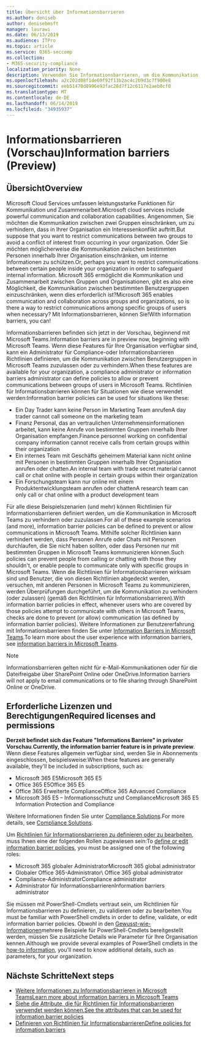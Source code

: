 ```yaml
---
title: Übersicht über Informationsbarrieren
ms.author: deniseb
author: denisebmsft
manager: laurawi
ms.date: 06/13/2019
ms.audience: ITPro
ms.topic: article
ms.service: O365-seccomp
ms.collection:
- M365-security-compliance
localization_priority: None
description: Verwenden Sie Informationsbarrieren, um die Kommunikation mit Microsoft Teams in Ihrer Organisation sicherzustellen.
ms.openlocfilehash: a2c202d08f1de60f92f13b2ac4c2b9d3c7f900e8
ms.sourcegitcommit: eeb51470d8996e93fac28d7f12c6117e2aeb0cf0
ms.translationtype: MT
ms.contentlocale: de-DE
ms.lasthandoff: 06/14/2019
ms.locfileid: "34935937"
---
```

# <a name="information-barriers-preview"></a><span data-ttu-id="4b9ed-103">Informationsbarrieren (Vorschau)</span><span class="sxs-lookup"><span data-stu-id="4b9ed-103">Information barriers (Preview)</span></span>

## <a name="overview"></a><span data-ttu-id="4b9ed-104">Übersicht</span><span class="sxs-lookup"><span data-stu-id="4b9ed-104">Overview</span></span>

<span data-ttu-id="4b9ed-105">Microsoft Cloud Services umfassen leistungsstarke Funktionen für Kommunikation und Zusammenarbeit.</span><span class="sxs-lookup"><span data-stu-id="4b9ed-105">Microsoft cloud services include powerful communication and collaboration capabilities.</span></span> <span data-ttu-id="4b9ed-106">Angenommen, Sie möchten die Kommunikation zwischen zwei Gruppen einschränken, um zu verhindern, dass in Ihrer Organisation ein Interessenkonflikt auftritt.</span><span class="sxs-lookup"><span data-stu-id="4b9ed-106">But suppose that you want to restrict communications between two groups to avoid a conflict of interest from occurring in your organization.</span></span> <span data-ttu-id="4b9ed-107">Oder Sie möchten möglicherweise die Kommunikation zwischen bestimmten Personen innerhalb Ihrer Organisation einschränken, um interne Informationen zu schützen.</span><span class="sxs-lookup"><span data-stu-id="4b9ed-107">Or, perhaps you want to restrict communications between certain people inside your organization in order to safeguard internal information.</span></span> <span data-ttu-id="4b9ed-108">Microsoft 365 ermöglicht die Kommunikation und Zusammenarbeit zwischen Gruppen und Organisationen, gibt es also eine Möglichkeit, die Kommunikation zwischen bestimmten Benutzergruppen einzuschränken, wenn dies erforderlich ist?</span><span class="sxs-lookup"><span data-stu-id="4b9ed-108">Microsoft 365 enables communication and collaboration across groups and organizations, so is there a way to restrict communications among specific groups of users when necessary?</span></span> <span data-ttu-id="4b9ed-109">Mit Informationsbarrieren, können Sie!</span><span class="sxs-lookup"><span data-stu-id="4b9ed-109">With information barriers, you can!</span></span> 

<span data-ttu-id="4b9ed-110">Informationsbarrieren befinden sich jetzt in der Vorschau, beginnend mit Microsoft Teams.</span><span class="sxs-lookup"><span data-stu-id="4b9ed-110">Information barriers are in preview now, beginning with Microsoft Teams.</span></span> <span data-ttu-id="4b9ed-111">Wenn diese Features für Ihre Organisation verfügbar sind, kann ein Administrator für Compliance-oder Informationsbarrieren Richtlinien definieren, um die Kommunikation zwischen Benutzergruppen in Microsoft Teams zuzulassen oder zu verhindern.</span><span class="sxs-lookup"><span data-stu-id="4b9ed-111">When these features are available for your organization, a compliance administrator or information barriers administrator can define policies to allow or prevent communications between groups of users in Microsoft Teams.</span></span> <span data-ttu-id="4b9ed-112">Richtlinien für Informationsbarrieren können für Situationen wie diese verwendet werden:</span><span class="sxs-lookup"><span data-stu-id="4b9ed-112">Information barrier policies can be used for situations like these:</span></span>

- <span data-ttu-id="4b9ed-113">Ein Day Trader kann keine Person im Marketing Team anrufen</span><span class="sxs-lookup"><span data-stu-id="4b9ed-113">A day trader cannot call someone on the marketing team</span></span>
- <span data-ttu-id="4b9ed-114">Finanz Personal, das an vertraulichen Unternehmensinformationen arbeitet, kann keine Anrufe von bestimmten Gruppen innerhalb Ihrer Organisation empfangen.</span><span class="sxs-lookup"><span data-stu-id="4b9ed-114">Finance personnel working on confidential company information cannot receive calls from certain groups within their organization</span></span>
- <span data-ttu-id="4b9ed-115">Ein internes Team mit Geschäfts geheimem Material kann nicht online mit Personen in bestimmten Gruppen innerhalb Ihrer Organisation anrufen oder chatten.</span><span class="sxs-lookup"><span data-stu-id="4b9ed-115">An internal team with trade secret material cannot call or chat online with people in certain groups within their organization</span></span>
- <span data-ttu-id="4b9ed-116">Ein Forschungsteam kann nur online mit einem Produktentwicklungsteam anrufen oder chatten</span><span class="sxs-lookup"><span data-stu-id="4b9ed-116">A research team can only call or chat online with a product development team</span></span>

<span data-ttu-id="4b9ed-117">Für alle diese Beispielszenarien (und mehr) können Richtlinien für Informationsbarrieren definiert werden, um die Kommunikation in Microsoft Teams zu verhindern oder zuzulassen.</span><span class="sxs-lookup"><span data-stu-id="4b9ed-117">For all of these example scenarios (and more), information barrier policies can be defined to prevent or allow communications in Microsoft Teams.</span></span> <span data-ttu-id="4b9ed-118">Mithilfe solcher Richtlinien kann verhindert werden, dass Personen Anrufe oder Chats mit Personen durchlaufen, die Sie nicht haben sollten, oder dass Personen nur mit bestimmten Gruppen in Microsoft Teams kommunizieren können.</span><span class="sxs-lookup"><span data-stu-id="4b9ed-118">Such policies can prevent people from calling or chatting with those they shouldn't, or enable people to communicate only with specific groups in Microsoft Teams.</span></span> <span data-ttu-id="4b9ed-119">Wenn die Richtlinien für Informationsbarrieren wirksam sind und Benutzer, die von diesen Richtlinien abgedeckt werden, versuchen, mit anderen Personen in Microsoft Teams zu kommunizieren, werden Überprüfungen durchgeführt, um die Kommunikation zu verhindern (oder zulassen) (gemäß den Richtlinien für Informationsbarrieren).</span><span class="sxs-lookup"><span data-stu-id="4b9ed-119">With information barrier policies in effect, whenever users who are covered by those policies attempt to communicate with others in Microsoft Teams, checks are done to prevent (or allow) communication (as defined by information barrier policies).</span></span> <span data-ttu-id="4b9ed-120">Weitere Informationen zur Benutzererfahrung mit Informationsbarrieren finden Sie unter [Information Barriers in Microsoft Teams](https://docs.microsoft.com/MicrosoftTeams/information-barriers-in-teams).</span><span class="sxs-lookup"><span data-stu-id="4b9ed-120">To learn more about the user experience with information barriers, see [information barriers in Microsoft Teams](https://docs.microsoft.com/MicrosoftTeams/information-barriers-in-teams).</span></span>

> [!NOTE]
> <span data-ttu-id="4b9ed-121">Informationsbarrieren gelten nicht für e-Mail-Kommunikationen oder für die Dateifreigabe über SharePoint Online oder OneDrive.</span><span class="sxs-lookup"><span data-stu-id="4b9ed-121">Information barriers will not apply to email communications or to file sharing through SharePoint Online or OneDrive.</span></span>

## <a name="required-licenses-and-permissions"></a><span data-ttu-id="4b9ed-122">Erforderliche Lizenzen und Berechtigungen</span><span class="sxs-lookup"><span data-stu-id="4b9ed-122">Required licenses and permissions</span></span>

<span data-ttu-id="4b9ed-123">**Derzeit befindet sich das Feature "Informations Barriere" in privater Vorschau**.</span><span class="sxs-lookup"><span data-stu-id="4b9ed-123">**Currently, the information barrier feature is in private preview**.</span></span> <span data-ttu-id="4b9ed-124">Wenn diese Features allgemein verfügbar sind, werden Sie in Abonnements eingeschlossen, beispielsweise:</span><span class="sxs-lookup"><span data-stu-id="4b9ed-124">When these features are generally available, they'll be included in subscriptions, such as:</span></span>

- <span data-ttu-id="4b9ed-125">Microsoft 365 E5</span><span class="sxs-lookup"><span data-stu-id="4b9ed-125">Microsoft 365 E5</span></span>
- <span data-ttu-id="4b9ed-126">Office 365 E5</span><span class="sxs-lookup"><span data-stu-id="4b9ed-126">Office 365 E5</span></span>
- <span data-ttu-id="4b9ed-127">Office 365 Erweiterte Compliance</span><span class="sxs-lookup"><span data-stu-id="4b9ed-127">Office 365 Advanced Compliance</span></span>
- <span data-ttu-id="4b9ed-128">Microsoft 365 E5 – Informationsschutz und Compliance</span><span class="sxs-lookup"><span data-stu-id="4b9ed-128">Microsoft 365 E5 Information Protection and Compliance</span></span>

<span data-ttu-id="4b9ed-129">Weitere Informationen finden Sie unter [Compliance Solutions](https://products.office.com/business/security-and-compliance/compliance-solutions).</span><span class="sxs-lookup"><span data-stu-id="4b9ed-129">For more details, see [Compliance Solutions](https://products.office.com/business/security-and-compliance/compliance-solutions).</span></span>

<span data-ttu-id="4b9ed-130">Um [Richtlinien für Informationsbarrieren zu definieren oder zu bearbeiten](information-barriers-policies.md), muss Ihnen eine der folgenden Rollen zugewiesen sein:</span><span class="sxs-lookup"><span data-stu-id="4b9ed-130">To [define or edit information barrier policies](information-barriers-policies.md), you must be assigned one of the following roles:</span></span>

- <span data-ttu-id="4b9ed-131">Microsoft 365 globaler Administrator</span><span class="sxs-lookup"><span data-stu-id="4b9ed-131">Microsoft 365 global administrator</span></span>
- <span data-ttu-id="4b9ed-132">Globaler Office 365-Administrator\ </span><span class="sxs-lookup"><span data-stu-id="4b9ed-132">Office 365 global administrator</span></span>
- <span data-ttu-id="4b9ed-133">Compliance-Administrator</span><span class="sxs-lookup"><span data-stu-id="4b9ed-133">Compliance administrator</span></span>
- <span data-ttu-id="4b9ed-134">Administrator für Informationsbarrieren</span><span class="sxs-lookup"><span data-stu-id="4b9ed-134">Information barriers administrator</span></span>

<span data-ttu-id="4b9ed-135">Sie müssen mit PowerShell-Cmdlets vertraut sein, um Richtlinien für Informationsbarrieren zu definieren, zu validieren oder zu bearbeiten.</span><span class="sxs-lookup"><span data-stu-id="4b9ed-135">You must be familiar with PowerShell cmdlets in order to define, validate, or edit information barrier policies.</span></span> <span data-ttu-id="4b9ed-136">Obwohl in den [Gewusst-wie-Informationen](information-barriers-policies.md)mehrere Beispiele für PowerShell-Cmdlets bereitgestellt werden, müssen Sie zusätzliche Details wie Parameter für Ihre Organisation kennen.</span><span class="sxs-lookup"><span data-stu-id="4b9ed-136">Although we provide several examples of PowerShell cmdlets in the [how-to information](information-barriers-policies.md), you'll need to know additional details, such as parameters, for your organization.</span></span>

## <a name="next-steps"></a><span data-ttu-id="4b9ed-137">Nächste Schritte</span><span class="sxs-lookup"><span data-stu-id="4b9ed-137">Next steps</span></span>

- [<span data-ttu-id="4b9ed-138">Weitere Informationen zu Informationsbarrieren in Microsoft Teams</span><span class="sxs-lookup"><span data-stu-id="4b9ed-138">Learn more about information barriers in Microsoft Teams</span></span>](https://docs.microsoft.com/MicrosoftTeams/information-barriers-in-teams)
- [<span data-ttu-id="4b9ed-139">Siehe die Attribute, die für Richtlinien für Informationsbarrieren verwendet werden können.</span><span class="sxs-lookup"><span data-stu-id="4b9ed-139">See the attributes that can be used for information barrier policies</span></span>](information-barriers-attributes.md)
- [<span data-ttu-id="4b9ed-140">Definieren von Richtlinien für Informationsbarrieren</span><span class="sxs-lookup"><span data-stu-id="4b9ed-140">Define policies for information barriers</span></span>](information-barriers-policies.md) 

